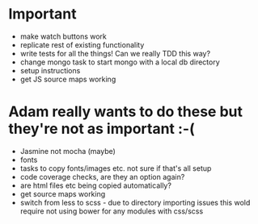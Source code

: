 # Important
- make watch buttons work
- replicate rest of existing functionality
- write tests for all the things! Can we really TDD this way?
- change mongo task to start mongo with a local db directory
- setup instructions
- get JS source maps working

# Adam really wants to do these but they're not as important :-(
- Jasmine not mocha (maybe)
- fonts
- tasks to copy fonts/images etc. not sure if that's all setup
- code coverage checks, are they an option again?
- are html files etc being copied automatically?
- get source maps working
- switch from less to scss - due to directory importing issues this wold require not using bower for any modules with css/scss
